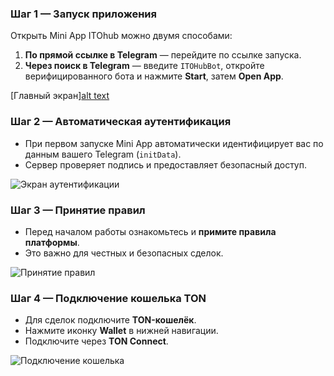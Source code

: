 ### Шаг 1 — Запуск приложения

Открыть Mini App ITOhub можно двумя способами:

1. **По прямой ссылке в Telegram** — перейдите по ссылке запуска.
2. **Через поиск в Telegram** — введите `ITOHubBot`, откройте верифицированного бота и нажмите **Start**, затем **Open App**.

[Главный экран][alt text](2025-09-20_15-49-21.png)

### Шаг 2 — Автоматическая аутентификация

* При первом запуске Mini App автоматически идентифицирует вас по данным вашего Telegram (`initData`).
* Сервер проверяет подпись и предоставляет безопасный доступ.

![Экран аутентификации](../../assets/ru/auth.png)

### Шаг 3 — Принятие правил

* Перед началом работы ознакомьтесь и **примите правила платформы**.
* Это важно для честных и безопасных сделок.

![Принятие правил](../../assets/ru/accept-rules.png)

### Шаг 4 — Подключение кошелька TON

* Для сделок подключите **TON-кошелёк**.
* Нажмите иконку **Wallet** в нижней навигации.
* Подключите через **TON Connect**.

![Подключение кошелька](../../assets/ru/wallet.png)

